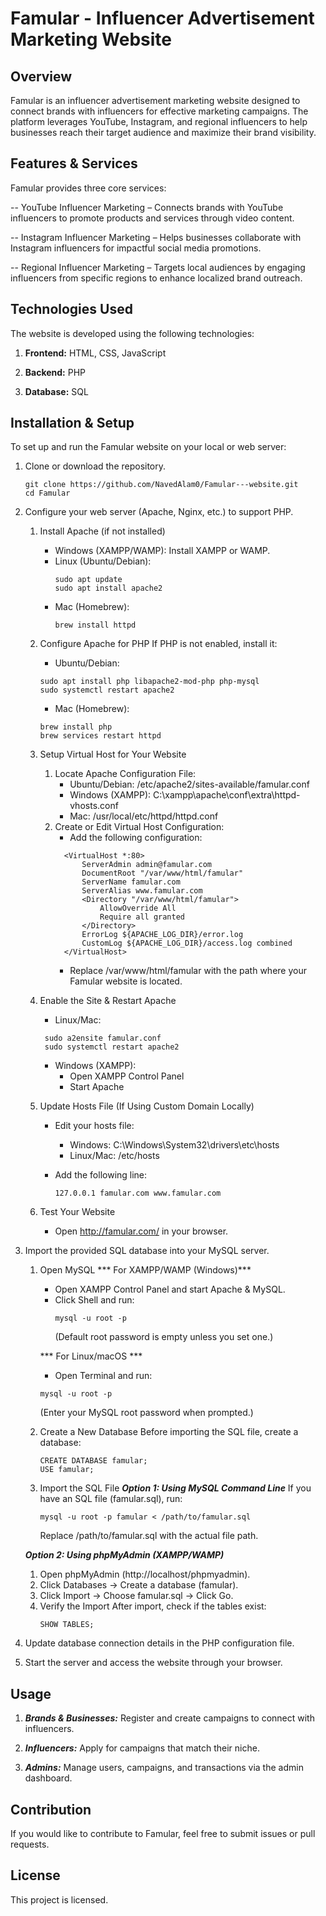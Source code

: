 # Famular - Influencer Advertisement Marketing Website

## Overview

Famular is an influencer advertisement marketing website designed to connect brands with influencers for effective marketing campaigns. The platform leverages YouTube, Instagram, and regional influencers to help businesses reach their target audience and maximize their brand visibility.

## Features & Services

Famular provides three core services:

-- YouTube Influencer Marketing – Connects brands with YouTube influencers to promote products and services    through video content.

-- Instagram Influencer Marketing – Helps businesses collaborate with Instagram influencers for impactful social media promotions.

-- Regional Influencer Marketing – Targets local audiences by engaging influencers from specific regions to enhance localized brand outreach.

## Technologies Used

The website is developed using the following technologies:

1. **Frontend:** HTML, CSS, JavaScript

2. **Backend:** PHP

3. **Database:** SQL

## Installation & Setup

To set up and run the Famular website on your local or web server:

1. Clone or download the repository.
   ```
   git clone https://github.com/NavedAlam0/Famular---website.git
   cd Famular
   ```

2. Configure your web server (Apache, Nginx, etc.) to support PHP.
   1. Install Apache (if not installed)

       - Windows (XAMPP/WAMP): Install XAMPP or WAMP.
       - Linux (Ubuntu/Debian):
           ```
           sudo apt update
           sudo apt install apache2
           ```
       - Mac (Homebrew):
           ```
           brew install httpd
           ```
   2. Configure Apache for PHP
       If PHP is not enabled, install it:

      - Ubuntu/Debian:
       ```
       sudo apt install php libapache2-mod-php php-mysql
       sudo systemctl restart apache2
       ```
      - Mac (Homebrew):
       ```
       brew install php
       brew services restart httpd
       ```
   3. Setup Virtual Host for Your Website
        1. Locate Apache Configuration File:
            - Ubuntu/Debian: /etc/apache2/sites-available/famular.conf
            - Windows (XAMPP): C:\xampp\apache\conf\extra\httpd-vhosts.conf
            - Mac: /usr/local/etc/httpd/httpd.conf
        2. Create or Edit Virtual Host Configuration:
            - Add the following configuration:
            ```
              <VirtualHost *:80>
                  ServerAdmin admin@famular.com
                  DocumentRoot "/var/www/html/famular"
                  ServerName famular.com
                  ServerAlias www.famular.com
                  <Directory "/var/www/html/famular">
                      AllowOverride All
                      Require all granted
                  </Directory>
                  ErrorLog ${APACHE_LOG_DIR}/error.log
                  CustomLog ${APACHE_LOG_DIR}/access.log combined
              </VirtualHost>
              ```
             - Replace /var/www/html/famular with the path where your Famular website is located.
   4. Enable the Site & Restart Apache
       - Linux/Mac:
        ```
         sudo a2ensite famular.conf
         sudo systemctl restart apache2
        ```
       - Windows (XAMPP):
          - Open XAMPP Control Panel
          - Start Apache
   5. Update Hosts File (If Using Custom Domain Locally)
      - Edit your hosts file:

         - Windows: C:\Windows\System32\drivers\etc\hosts
         - Linux/Mac: /etc/hosts
      - Add the following line:
         ```
         127.0.0.1 famular.com www.famular.com
         ```
   6. Test Your Website
       - Open http://famular.com/ in your browser.

3. Import the provided SQL database into your MySQL server.
   1. Open MySQL
      *** For XAMPP/WAMP (Windows)***
        - Open XAMPP Control Panel and start Apache & MySQL.
        - Click Shell and run:
          ```
          mysql -u root -p
          ```
          (Default root password is empty unless you set one.)

      *** For Linux/macOS ***
        - Open Terminal and run:
         ```
         mysql -u root -p
         ```
         (Enter your MySQL root password when prompted.)

   2. Create a New Database
    Before importing the SQL file, create a database:
      ```
      CREATE DATABASE famular;
      USE famular;
      ```
   3. Import the SQL File
    ***Option 1: Using MySQL Command Line***
    If you have an SQL file (famular.sql), run:
      ```
      mysql -u root -p famular < /path/to/famular.sql
      ```
      Replace /path/to/famular.sql with the actual file path.

    ***Option 2: Using phpMyAdmin (XAMPP/WAMP)***
      1. Open phpMyAdmin (http://localhost/phpmyadmin).
      2. Click Databases → Create a database (famular).
      3. Click Import → Choose famular.sql → Click Go.
   4. Verify the Import
    After import, check if the tables exist:
      ```
      SHOW TABLES;
      ```
4. Update database connection details in the PHP configuration file.

5. Start the server and access the website through your browser.

## Usage

1. ***Brands & Businesses:*** Register and create campaigns to connect with influencers.

2. ***Influencers:*** Apply for campaigns that match their niche.

3. ***Admins:*** Manage users, campaigns, and transactions via the admin dashboard.

## Contribution

If you would like to contribute to Famular, feel free to submit issues or pull requests.

## License

This project is licensed.

